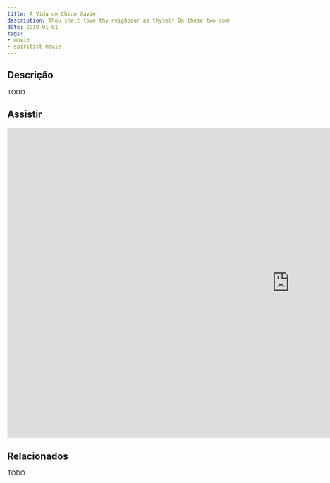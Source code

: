 ```yaml
---
title: A Vida de Chico Xavier
description: Thou shalt love thy neighbour as thyself On these two commandments hang all the Law the prophet 
date: 2019-01-01
tags: 
- movie
- spiritist-movie
---
```


## Descrição
TODO


## Assistir
<iframe width="1280" height="704" src="https://www.youtube.com/embed/s3vXBBgwMeQ" frameborder="0" allow="accelerometer; autoplay; encrypted-media; gyroscope; picture-in-picture" allowfullscreen></iframe>

## Relacionados
TODO



